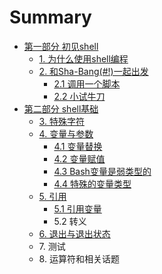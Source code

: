# Summary

* [第一部分 初见shell](source/part1/part1.md)
	* [1. 为什么使用shell编程](source/part1/01_shell_programming.md)
	* [2. 和Sha-Bang(#!)一起出发](source/part1/02_starting_off_with_a_sha_bang.md)
		* [2.1 调用一个脚本](source/part1/02_1_invoking_the_script.md)
		* [2.2 小试牛刀](source/part1/02_2_preliminary_exercises.md)
* [第二部分 shell基础](source/part2/part2.md)
	* [3. 特殊字符](source/part2/03_special_characters.md)
	* [4. 变量与参数](source/part2/04_introduction_to_variables_and_parameters.md)
		* [4.1 变量替换](source/part2/04_1_variable_substitution.md) 
		* [4.2 变量赋值](source/part2/04_2_variable_assignment.md)
		* [4.3 Bash变量是弱类型的](source/part2/04_3_bash_variables_are_untyped.md)
		* [4.4 特殊的变量类型](source/part2/04_4_special_variable_types.md)
	* [5. 引用](source/part2/05_quoting.md)
		* [5.1 引用变量](source/part2/05_1_quoting_variables.md) 
		* 5.2 转义
	* [6. 退出与退出状态](source/part2/06_exit_and_exit_status.md)
	* 7\. 测试
	* 8\. 运算符和相关话题
